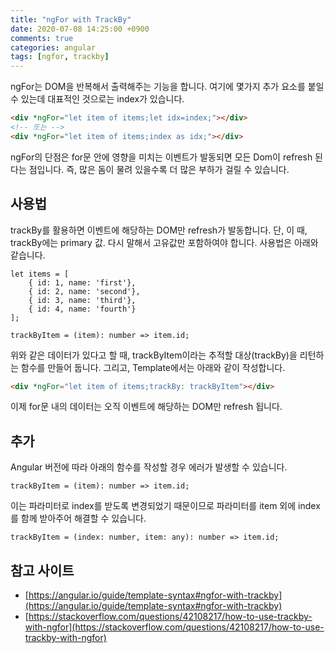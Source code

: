 ```yaml
---
title: "ngFor with TrackBy"
date: 2020-07-08 14:25:00 +0900
comments: true
categories: angular
tags: [ngfor, trackby]
---
```



ngFor는 DOM을 반복해서 출력해주는 기능을 합니다. 여기에 몇가지 추가 요소를 붙일 수 있는데 대표적인 것으로는 index가 있습니다.

```html
<div *ngFor="let item of items;let idx=index;"></div>
<!-- 또는 -->
<div *ngFor="let item of items;index as idx;"></div>
```

ngFor의 단점은 for문 안에 영향을 미치는 이벤트가 발동되면 모든 Dom이 refresh 된다는 점입니다. 즉, 많은 돔이 물려 있을수록 더 많은 부하가 걸릴 수 있습니다. 

## 사용법

trackBy를 활용하면 이벤트에 해당하는 DOM만 refresh가 발동합니다. 단, 이 때, trackBy에는 primary 값. 다시 말해서 고유값만 포함하여야 합니다. 사용법은 아래와 같습니다.

```tsx
let items = [
	{ id: 1, name: 'first'},
	{ id: 2, name: 'second'},
	{ id: 3, name: 'third'},
	{ id: 4, name: 'fourth'}
];

trackByItem = (item): number => item.id;
```

위와 같은 데이터가 있다고 할 때, trackByItem이라는 추적할 대상(trackBy)을 리턴하는 함수를 만들어 둡니다. 그리고, Template에서는 아래와 같이 작성합니다.

```html
<div *ngFor="let item of items;trackBy: trackByItem"></div>
```

이제 for문 내의 데이터는 오직 이벤트에 해당하는 DOM만 refresh 됩니다.

## 추가
Angular 버전에 따라 아래의 함수를 작성할 경우 에러가 발생할 수 있습니다.

```
trackByItem = (item): number => item.id;
```

이는 파라미터로 index를 받도록 변경되었기 때문이므로 파라미터를 item 외에 index를 함께 받아주어 해결할 수 있습니다.

```
trackByItem = (index: number, item: any): number => item.id;
```

## 참고 사이트
- [https://angular.io/guide/template-syntax#ngfor-with-trackby](https://angular.io/guide/template-syntax#ngfor-with-trackby)
- [https://stackoverflow.com/questions/42108217/how-to-use-trackby-with-ngfor](https://stackoverflow.com/questions/42108217/how-to-use-trackby-with-ngfor)